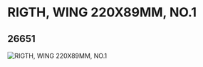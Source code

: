 # RIGTH, WING  220X89MM, NO.1
## 26651
![RIGTH, WING  220X89MM, NO.1](https://lc-www-live-s.legocdn.com/media/bricks/5/2/6152060.jpg)